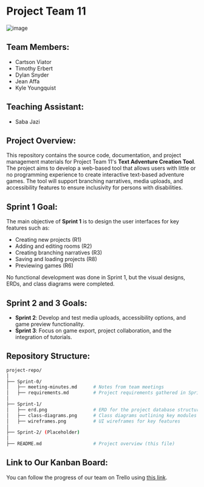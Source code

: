 # Project Team 11
![image](https://github.com/user-attachments/assets/1b9493cc-4955-4e04-a2b2-b86500f5798c)


## Team Members:
- Cartson Viator
- Timothy Erbert
- Dylan Snyder
- Jean Affa
- Kyle Youngquist

## Teaching Assistant:
- Saba Jazi

## Project Overview:
This repository contains the source code, documentation, and project management materials for Project Team 11's **Text Adventure Creation Tool**. The project aims to develop a web-based tool that allows users with little or no programming experience to create interactive text-based adventure games. The tool will support branching narratives, media uploads, and accessibility features to ensure inclusivity for persons with disabilities.

## Sprint 1 Goal:
The main objective of **Sprint 1** is to design the user interfaces for key features such as:
- Creating new projects (R1)
- Adding and editing rooms (R2)
- Creating branching narratives (R3)
- Saving and loading projects (R8)
- Previewing games (R6)

No functional development was done in Sprint 1, but the visual designs, ERDs, and class diagrams were completed.

## Sprint 2 and 3 Goals:
- **Sprint 2**: Develop and test media uploads, accessibility options, and game preview functionality.
- **Sprint 3**: Focus on game export, project collaboration, and the integration of tutorials.

## Repository Structure:
```bash
project-repo/
│
├── Sprint-0/
│   ├── meeting-minutes.md      # Notes from team meetings
│   ├── requirements.md         # Project requirements gathered in Sprint 0
│
├── Sprint-1/
│   ├── erd.png                 # ERD for the project database structure
│   ├── class-diagrams.png      # Class diagrams outlining key modules
│   ├── wireframes.png          # UI wireframes for key features
│
├── Sprint-2/ (Placeholder)
│
├── README.md                   # Project overview (this file)
```

## Link to Our Kanban Board:
You can follow the progress of our team on Trello using [this link](https://trello.com/invite/b/66e4ab0efff9480e0a073512/ATTI84a94e58ccee003d9a23db8edf825de803303C81/project-team-11).
